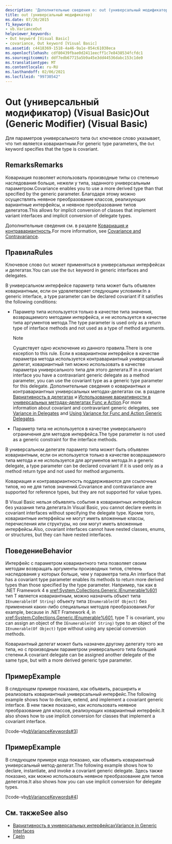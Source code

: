 ```yaml
---
description: 'Дополнительные сведения о: out (универсальный модификатор) (Visual Basic)'
title: out (универсальный модификатор)
ms.date: 07/20/2015
f1_keywords:
- vb.VarianceOut
helpviewer_keywords:
- Out keyword [Visual Basic]
- covariance, Out keyword [Visual Basic]
ms.assetid: c4418369-1518-4a46-9a1e-054c61038eca
ms.openlocfilehash: cdf80439fbae0d2411eecff1c7e8438534fcfdc1
ms.sourcegitcommit: ddf7edb67715a5b9a45e3dd44536dabc153c1de0
ms.translationtype: MT
ms.contentlocale: ru-RU
ms.lasthandoff: 02/06/2021
ms.locfileid: "99730542"
---
```

# <a name="out-generic-modifier-visual-basic"></a><span data-ttu-id="6fd1a-103">Out (универсальный модификатор) (Visual Basic)</span><span class="sxs-lookup"><span data-stu-id="6fd1a-103">Out (Generic Modifier) (Visual Basic)</span></span>

<span data-ttu-id="6fd1a-104">Для параметров универсального типа `Out` ключевое слово указывает, что тип является ковариантным.</span><span class="sxs-lookup"><span data-stu-id="6fd1a-104">For generic type parameters, the `Out` keyword specifies that the type is covariant.</span></span>

## <a name="remarks"></a><span data-ttu-id="6fd1a-105">Remarks</span><span class="sxs-lookup"><span data-stu-id="6fd1a-105">Remarks</span></span>

<span data-ttu-id="6fd1a-106">Ковариация позволяет использовать производные типы со степенью наследования больше, нежели у типа, заданного универсальным параметром.</span><span class="sxs-lookup"><span data-stu-id="6fd1a-106">Covariance enables you to use a more derived type than that specified by the generic parameter.</span></span> <span data-ttu-id="6fd1a-107">Благодаря этому можно осуществлять неявное преобразование классов, реализующих вариантные интерфейсы, и неявное преобразование типов делегатов.</span><span class="sxs-lookup"><span data-stu-id="6fd1a-107">This allows for implicit conversion of classes that implement variant interfaces and implicit conversion of delegate types.</span></span>

<span data-ttu-id="6fd1a-108">Дополнительные сведения см. в разделе [Ковариация и контравариантность](../../programming-guide/concepts/covariance-contravariance/index.md).</span><span class="sxs-lookup"><span data-stu-id="6fd1a-108">For more information, see [Covariance and Contravariance](../../programming-guide/concepts/covariance-contravariance/index.md).</span></span>

## <a name="rules"></a><span data-ttu-id="6fd1a-109">Правила</span><span class="sxs-lookup"><span data-stu-id="6fd1a-109">Rules</span></span>

<span data-ttu-id="6fd1a-110">Ключевое слово `Out` может применяться в универсальных интерфейсах и делегатах.</span><span class="sxs-lookup"><span data-stu-id="6fd1a-110">You can use the `Out` keyword in generic interfaces and delegates.</span></span>

<span data-ttu-id="6fd1a-111">В универсальном интерфейсе параметр типа может быть объявлен ковариантным, если он удовлетворяет следующим условиям:</span><span class="sxs-lookup"><span data-stu-id="6fd1a-111">In a generic interface, a type parameter can be declared covariant if it satisfies the following conditions:</span></span>

- <span data-ttu-id="6fd1a-112">Параметр типа используется только в качестве типа значения, возвращаемого методами интерфейса, и не используется в качестве типа аргументов метода.</span><span class="sxs-lookup"><span data-stu-id="6fd1a-112">The type parameter is used only as a return type of interface methods and not used as a type of method arguments.</span></span>

    > [!NOTE]
    > <span data-ttu-id="6fd1a-113">Существует одно исключение из данного правила.</span><span class="sxs-lookup"><span data-stu-id="6fd1a-113">There is one exception to this rule.</span></span> <span data-ttu-id="6fd1a-114">Если в ковариантном интерфейсе в качестве параметра метода используется контравариантный универсальный делегат, ковариантный тип можно использовать в качестве параметра универсального типа для этого делегата.</span><span class="sxs-lookup"><span data-stu-id="6fd1a-114">If in a covariant interface you have a contravariant generic delegate as a method parameter, you can use the covariant type as a generic type parameter for this delegate.</span></span> <span data-ttu-id="6fd1a-115">Дополнительные сведения о ковариантных и контравариантных универсальных методах-делегатах см. в разделе [Вариативность в делегатах](../../programming-guide/concepts/covariance-contravariance/variance-in-delegates.md) и [Использование вариативности в универсальных методах-делегатах Func и Action](../../programming-guide/concepts/covariance-contravariance/using-variance-for-func-and-action-generic-delegates.md).</span><span class="sxs-lookup"><span data-stu-id="6fd1a-115">For more information about covariant and contravariant generic delegates, see [Variance in Delegates](../../programming-guide/concepts/covariance-contravariance/variance-in-delegates.md) and [Using Variance for Func and Action Generic Delegates](../../programming-guide/concepts/covariance-contravariance/using-variance-for-func-and-action-generic-delegates.md).</span></span>

- <span data-ttu-id="6fd1a-116">Параметр типа не используется в качестве универсального ограничения для методов интерфейса.</span><span class="sxs-lookup"><span data-stu-id="6fd1a-116">The type parameter is not used as a generic constraint for the interface methods.</span></span>

<span data-ttu-id="6fd1a-117">В универсальном делегате параметр типа может быть объявлен ковариантным, если он используется только в качестве возвращаемого типа метода и не используется для аргументов метода.</span><span class="sxs-lookup"><span data-stu-id="6fd1a-117">In a generic delegate, a type parameter can be declared covariant if it is used only as a method return type and not used for method arguments.</span></span>

<span data-ttu-id="6fd1a-118">Ковариация и контравариантность поддерживаются для ссылочных типов, но не для типов значений.</span><span class="sxs-lookup"><span data-stu-id="6fd1a-118">Covariance and contravariance are supported for reference types, but they are not supported for value types.</span></span>

<span data-ttu-id="6fd1a-119">В Visual Basic нельзя объявлять события в ковариантных интерфейсах без указания типа делегата.</span><span class="sxs-lookup"><span data-stu-id="6fd1a-119">In Visual Basic, you cannot declare events in covariant interfaces without specifying the delegate type.</span></span> <span data-ttu-id="6fd1a-120">Кроме того, ковариантные интерфейсы не могут иметь вложенные классы, перечисления или структуры, но они могут иметь вложенные интерфейсы.</span><span class="sxs-lookup"><span data-stu-id="6fd1a-120">Also, covariant interfaces cannot have nested classes, enums, or structures, but they can have nested interfaces.</span></span>

## <a name="behavior"></a><span data-ttu-id="6fd1a-121">Поведение</span><span class="sxs-lookup"><span data-stu-id="6fd1a-121">Behavior</span></span>

<span data-ttu-id="6fd1a-122">Интерфейс с параметром ковариантного типа позволяет своим методам возвращать аргументы производных типов, степень наследования у которых больше, чем у параметра типа.</span><span class="sxs-lookup"><span data-stu-id="6fd1a-122">An interface that has a covariant type parameter enables its methods to return more derived types than those specified by the type parameter.</span></span> <span data-ttu-id="6fd1a-123">Например, так как в .NET Framework 4 в <xref:System.Collections.Generic.IEnumerable%601> тип T является ковариантным, можно назначить объект типа `IEnumerable(Of String)` объекту типа `IEnumerable(Of Object)` без применения каких-либо специальных методов преобразования.</span><span class="sxs-lookup"><span data-stu-id="6fd1a-123">For example, because in .NET Framework 4, in <xref:System.Collections.Generic.IEnumerable%601>, type T is covariant, you can assign an object of the `IEnumerable(Of String)` type to an object of the `IEnumerable(Of Object)` type without using any special conversion methods.</span></span>

<span data-ttu-id="6fd1a-124">Ковариантный делегат может быть назначен другому делегату того же типа, но с производным параметром универсального типа большей степени.</span><span class="sxs-lookup"><span data-stu-id="6fd1a-124">A covariant delegate can be assigned another delegate of the same type, but with a more derived generic type parameter.</span></span>

## <a name="example"></a><span data-ttu-id="6fd1a-125">Пример</span><span class="sxs-lookup"><span data-stu-id="6fd1a-125">Example</span></span>

<span data-ttu-id="6fd1a-126">В следующем примере показано, как объявить, расширить и реализовать ковариантный универсальный интерфейс.</span><span class="sxs-lookup"><span data-stu-id="6fd1a-126">The following example shows how to declare, extend, and implement a covariant generic interface.</span></span> <span data-ttu-id="6fd1a-127">В нем также показано, как использовать неявное преобразование для классов, реализующих ковариантный интерфейс.</span><span class="sxs-lookup"><span data-stu-id="6fd1a-127">It also shows how to use implicit conversion for classes that implement a covariant interface.</span></span>

[!code-vb[vbVarianceKeywords#3](~/samples/snippets/visualbasic/VS_Snippets_VBCSharp/vbvariancekeywords/vb/module1.vb#3)]

## <a name="example"></a><span data-ttu-id="6fd1a-128">Пример</span><span class="sxs-lookup"><span data-stu-id="6fd1a-128">Example</span></span>

<span data-ttu-id="6fd1a-129">В следующем примере кода показано, как объявить ковариантный универсальный метод-делегат.</span><span class="sxs-lookup"><span data-stu-id="6fd1a-129">The following example shows how to declare, instantiate, and invoke a covariant generic delegate.</span></span> <span data-ttu-id="6fd1a-130">Здесь также показано, как можно использовать неявное преобразование для типов делегатов.</span><span class="sxs-lookup"><span data-stu-id="6fd1a-130">It also shows how you can use implicit conversion for delegate types.</span></span>

[!code-vb[vbVarianceKeywords#4](~/samples/snippets/visualbasic/VS_Snippets_VBCSharp/vbvariancekeywords/vb/module1.vb#4)]

## <a name="see-also"></a><span data-ttu-id="6fd1a-131">См. также</span><span class="sxs-lookup"><span data-stu-id="6fd1a-131">See also</span></span>

- [<span data-ttu-id="6fd1a-132">Вариативность в универсальных интерфейсах</span><span class="sxs-lookup"><span data-stu-id="6fd1a-132">Variance in Generic Interfaces</span></span>](../../programming-guide/concepts/covariance-contravariance/variance-in-generic-interfaces.md)
- [<span data-ttu-id="6fd1a-133">Где</span><span class="sxs-lookup"><span data-stu-id="6fd1a-133">In</span></span>](in-generic-modifier.md)
